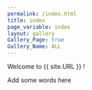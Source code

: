 ```yaml
---
permalink: /index.html
title: index
page_variable: index
layout: gallery
Gallery_Page: true
Gallery_Name: ALL
---
```


Welcome to {{ site.URL }} ! 

Add some words here
